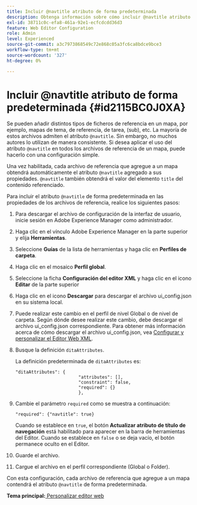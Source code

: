 ```yaml
---
title: Incluir @navtitle atributo de forma predeterminada
description: Obtenga información sobre cómo incluir @navtitle atributo de forma predeterminada
exl-id: 38711c0c-efa8-461a-92e1-ecfcdcdd36d3
feature: Web Editor Configuration
role: Admin
level: Experienced
source-git-commit: a3c7973868549c72e868c05a3fc6ca8bdce9bce3
workflow-type: tm+mt
source-wordcount: '327'
ht-degree: 0%

---
```


# Incluir @navtitle atributo de forma predeterminada {#id2115BC0J0XA}

Se pueden añadir distintos tipos de ficheros de referencia en un mapa, por ejemplo, mapas de tema, de referencia, de tarea, \(sub\), etc. La mayoría de estos archivos admiten el atributo `@navtitle`. Sin embargo, no muchos autores lo utilizan de manera consistente. Si desea aplicar el uso del atributo `@navtitle` en todos los archivos de referencia de un mapa, puede hacerlo con una configuración simple.

Una vez habilitada, cada archivo de referencia que agregue a un mapa obtendrá automáticamente el atributo `@navtitle` agregado a sus propiedades. `@navtitle` también obtendrá el valor del elemento `title` del contenido referenciado.

Para incluir el atributo `@navtitle` de forma predeterminada en las propiedades de los archivos de referencia, realice los siguientes pasos:

1. Para descargar el archivo de configuración de la interfaz de usuario, inicie sesión en Adobe Experience Manager como administrador.

1. Haga clic en el vínculo Adobe Experience Manager en la parte superior y elija **Herramientas**.
1. Seleccione **Guías** de la lista de herramientas y haga clic en **Perfiles de carpeta**.
1. Haga clic en el mosaico **Perfil global**.
1. Seleccione la ficha **Configuración del editor XML** y haga clic en el icono **Editar** de la parte superior
1. Haga clic en el icono **Descargar** para descargar el archivo ui\_config.json en su sistema local.
1. Puede realizar este cambio en el perfil de nivel Global o de nivel de carpeta. Según dónde desee realizar este cambio, debe descargar el archivo ui\_config.json correspondiente. Para obtener más información acerca de cómo descargar el archivo ui\_config.json, vea [Configurar y personalizar el Editor Web XML](conf-folder-level.md#id2065G300O5Z).

1. Busque la definición `ditaAttributes`.

   La definición predeterminada de `ditaAttributes` es:

   ```
   "ditaAttributes": {
                           "attributes": [],
                           "constraint": false,
                           "required": {}
                           },
   ```

1. Cambie el parámetro `required` como se muestra a continuación:

   ```
   "required": {"navtitle": true}
   ```

   Cuando se establece en `true`, el botón **Actualizar atributo de título de navegación** está habilitado para aparecer en la barra de herramientas del Editor. Cuando se establece en `false` o se deja vacío, el botón permanece oculto en el Editor.
1. Guarde el archivo.

1. Cargue el archivo en el perfil correspondiente \(Global o Folder\).


Con esta configuración, cada archivo de referencia que agregue a un mapa contendrá el atributo `@navtitle` de forma predeterminada.



**Tema principal:**[ Personalizar editor web](conf-web-editor.md)
